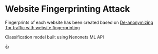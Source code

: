 
# Website Fingerprinting Attack

Fingerprints of each website has been created based on [De-anonymizing Tor traffic with website fingerprinting](https://witestlab.poly.edu/blog/de-anonymizing-tor-traffic-with-website-fingerprinting/#references)

Classification model built using Nenonets ML API

:+1:

